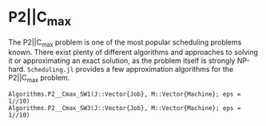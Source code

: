 # $\text{P}2||\text{C}_\text{max}$

The $\text{P}2||\text{C}_\text{max}$ problem is one of the most popular scheduling problems known. There exist plenty of different algorithms and approaches to solving it or approximating an exact solution, as the problem itself is strongly NP-hard. `Scheduling.jl` provides a few approximation algorithms for the $\text{P}2||\text{C}_\text{max}$ problem.

```@docs
Algorithms.P2__Cmax_SW1(J::Vector{Job}, M::Vector{Machine}; eps = 1//10)
Algorithms.P2__Cmax_SW3(J::Vector{Job}, M::Vector{Machine}; eps = 1//10)
```
